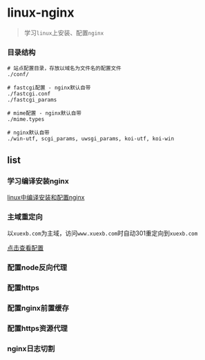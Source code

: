# linux-nginx

> 学习`linux`上安装、配置`nginx`

### 目录结构

```
# 站点配置目录，存放以域名为文件名的配置文件
./conf/

# fastcgi配置 - nginx默认自带
./fastcgi.conf
./fastcgi_params

# mime配置 - nginx默认自带
./mime.types

# nginx默认自带
./win-utf, scgi_params, uwsgi_params, koi-utf, koi-win
```

## list

### 学习编译安装nginx

[linux中编译安装和配置nginx](https://xuexb.com/html/linuxzhong-bian-yi-an-zhuang-he-pei-zhi-nginx.html)

### 主域重定向

以`xuexb.com`为主域，访问`www.xuexb.com`时自动301重定向到`xuexb.com`

[点击查看配置](conf/www.xuexb.com.conf)

### 配置node反向代理

### 配置https

### 配置nginx前置缓存

### 配置https资源代理

### nginx日志切割
